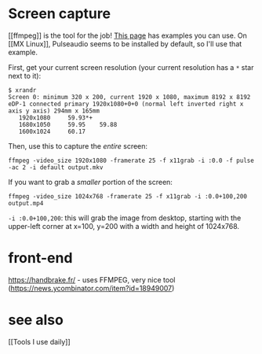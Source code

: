 # Screen capture
[[ffmpeg]] is the tool for the job! [This page](https://trac.ffmpeg.org/wiki/Capture/Desktop) has examples you can use. On [[MX Linux]], Pulseaudio seems to be installed by default, so I'll use that example.

First, get your current screen resolution (your current resolution has a `*` star next to it):

```
$ xrandr
Screen 0: minimum 320 x 200, current 1920 x 1080, maximum 8192 x 8192
eDP-1 connected primary 1920x1080+0+0 (normal left inverted right x axis y axis) 294mm x 165mm
   1920x1080     59.93*+
   1680x1050     59.95    59.88  
   1600x1024     60.17
```

Then, use this to capture the _entire_ screen:

```
ffmpeg -video_size 1920x1080 -framerate 25 -f x11grab -i :0.0 -f pulse -ac 2 -i default output.mkv
```

If you want to grab a _smaller_ portion of the screen:

```
ffmpeg -video_size 1024x768 -framerate 25 -f x11grab -i :0.0+100,200 output.mp4
```

`-i :0.0+100,200`: this will grab the image from desktop, starting with the upper-left corner at x=100, y=200 with a width and height of 1024x768. 

# front-end
https://handbrake.fr/ - uses FFMPEG, very nice tool (https://news.ycombinator.com/item?id=18949007)

# see also

[[Tools I use daily]]